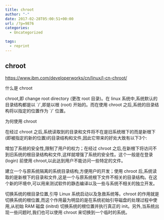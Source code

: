 ```yaml
---
title: chroot
author: "-"
date: 2017-02-28T05:00:51+00:00
url: /?p=9876
categories:
  - Uncategorized

tags:
  - reprint
---
```

## chroot
https://www.ibm.com/developerworks/cn/linux/l-cn-chroot/

什么是 chroot
  
chroot,即 change root directory (更改 root 目录)。在 linux 系统中,系统默认的目录结构都是以 \`/\`,即是以根 (root) 开始的。而在使用 chroot 之后,系统的目录结构将以指定的位置作为 \`/\` 位置。

为何使用 chroot
  
在经过 chroot 之后,系统读取到的目录和文件将不在是旧系统根下的而是新根下(即被指定的新的位置)的目录结构和文件,因此它带来的好处大致有以下3个: 

增加了系统的安全性,限制了用户的权力；在经过 chroot 之后,在新根下将访问不到旧系统的根目录结构和文件,这样就增强了系统的安全性。这个一般是在登录 (login) 前使用 chroot,以此达到用户不能访问一些特定的文件。
  
建立一个与原系统隔离的系统目录结构,方便用户的开发；使用 chroot 后,系统读取的是新根下的目录和文件,这是一个与原系统根下文件不相关的目录结构。在这个新的环境中,可以用来测试软件的静态编译以及一些与系统不相关的独立开发。
  
切换系统的根目录位置,引导 Linux 系统启动以及急救系统等。chroot 的作用就是切换系统的根位置,而这个作用最为明显的是在系统初始引导磁盘的处理过程中使用,从初始 RAM 磁盘 (initrd) 切换系统的根位置并执行真正的 init。另外,当系统出现一些问题时,我们也可以使用 chroot 来切换到一个临时的系统。
